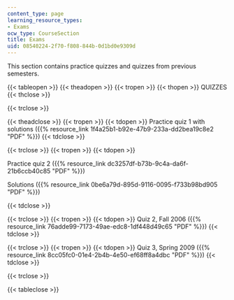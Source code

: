 ```yaml
---
content_type: page
learning_resource_types:
- Exams
ocw_type: CourseSection
title: Exams
uid: 08540224-2f70-f808-844b-0d1bd0e9309d
---
```


This section contains practice quizzes and quizzes from previous semesters.

{{< tableopen >}}
{{< theadopen >}}
{{< tropen >}}
{{< thopen >}}
QUIZZES
{{< thclose >}}

{{< trclose >}}

{{< theadclose >}}
{{< tropen >}}
{{< tdopen >}}
Practice quiz 1 with solutions ({{% resource_link 1f4a25b1-b92e-47b9-233a-dd2bea19c8e2 "PDF" %}})
{{< tdclose >}}

{{< trclose >}}
{{< tropen >}}
{{< tdopen >}}


Practice quiz 2 ({{% resource_link dc3257df-b73b-9c4a-da6f-21b6ccb40c85 "PDF" %}})

Solutions ({{% resource_link 0be6a79d-895d-9116-0095-f733b98bd905 "PDF" %}})


{{< tdclose >}}

{{< trclose >}}
{{< tropen >}}
{{< tdopen >}}
Quiz 2, Fall 2006 ({{% resource_link 76adde99-7173-49ae-edc8-1df448d49c65 "PDF" %}})
{{< tdclose >}}

{{< trclose >}}
{{< tropen >}}
{{< tdopen >}}
Quiz 3, Spring 2009 ({{% resource_link 8cc05fc0-01e4-2b4b-4e50-ef68ff8a4dbc "PDF" %}})
{{< tdclose >}}

{{< trclose >}}

{{< tableclose >}}